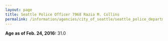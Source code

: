 ```yaml
---
layout: page
title: Seattle Police Officer 7968 Razia M. Collins
permalink: /information/agencies/city_of_seattle/seattle_police_department/copbook/7968/
---
```


**Age as of Feb. 24, 2016:** 31.0
